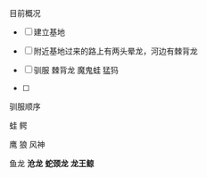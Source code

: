 目前概况

- [ ] 建立基地

- [ ] 附近基地过来的路上有两头晕龙，河边有棘背龙

- [ ] 驯服 棘背龙 魔鬼蛙 猛犸

- [ ] 

  





驯服顺序

蛙 鳄 

鹰  狼 风神

鱼龙  **沧龙** **蛇颈龙** **龙王鲸**